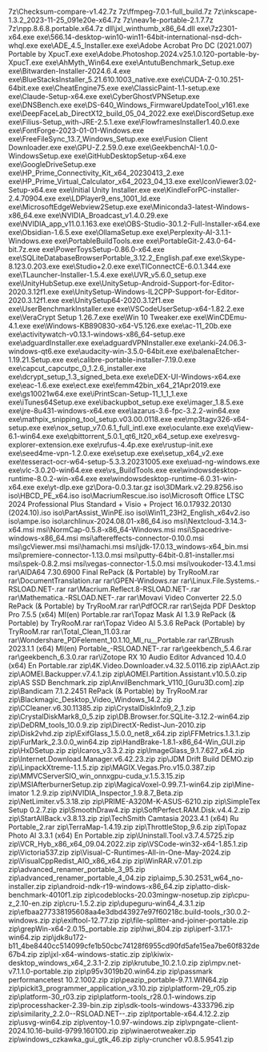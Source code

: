 7z\Checksum-compare-v1.42.7z
7z\ffmpeg-7.0.1-full_build.7z
7z\inkscape-1.3.2_2023-11-25_091e20e-x64.7z
7z\neav1e-portable-2.1.7.7z
7z\npp.8.6.8.portable.x64.7z
dll\jxl_winthumb_x86_64.dll
exe\7z2301-x64.exe
exe\566.14-desktop-win10-win11-64bit-international-nsd-dch-whql.exe
exe\ADE_4.5_Installer.exe
exe\Adobe Acrobat Pro DC (2021.007) Portable by XpucT.exe
exe\Adobe.Photoshop.2024.v25.1.0.120-portable-by-XpucT.exe
exe\AhMyth_Win64.exe
exe\AntutuBenchmark_Setup.exe
exe\Bitwarden-Installer-2024.6.4.exe
exe\BlueStacksInstaller_5.21.610.1003_native.exe
exe\CUDA-Z-0.10.251-64bit.exe
exe\CheatEngine75.exe
exe\ClassicPaint-1.1-setup.exe
exe\Claude-Setup-x64.exe
exe\CyberGhostVPNSetup.exe
exe\DNSBench.exe
exe\DS-640_Windows_FirmwareUpdateTool_v161.exe
exe\DeepFaceLab_DirectX12_build_05_04_2022.exe
exe\DiscordSetup.exe
exe\Filius-Setup_with-JRE-2.5.1.exe
exe\FlowframesInstaller1.40.0.exe
exe\FontForge-2023-01-01-Windows.exe
exe\FreeFileSync_13.7_Windows_Setup.exe
exe\Fusion Client Downloader.exe
exe\GPU-Z.2.59.0.exe
exe\GeekbenchAI-1.0.0-WindowsSetup.exe
exe\GitHubDesktopSetup-x64.exe
exe\GoogleDriveSetup.exe
exe\HP_Prime_Connectivity_Kit_x64_20230413_2.exe
exe\HP_Prime_Virtual_Calculator_x64_2023_04_13.exe
exe\IconViewer3.02-Setup-x64.exe
exe\Initial Unity Installer.exe
exe\KindleForPC-installer-2.4.70904.exe
exe\LDPlayer9_ens_1001_ld.exe
exe\MicrosoftEdgeWebview2Setup.exe
exe\Miniconda3-latest-Windows-x86_64.exe
exe\NVIDIA_Broadcast_v1.4.0.29.exe
exe\NVIDIA_app_v11.0.1.163.exe
exe\OBS-Studio-30.1.2-Full-Installer-x64.exe
exe\Obsidian-1.6.5.exe
exe\OllamaSetup.exe
exe\Perplexity-AI-3.1.1-Windows.exe
exe\PortableBuildTools.exe
exe\PortableGit-2.43.0-64-bit.7z.exe
exe\PowerToysSetup-0.86.0-x64.exe
exe\SQLiteDatabaseBrowserPortable_3.12.2_English.paf.exe
exe\Skype-8.123.0.203.exe
exe\Studio+2.0.exe
exe\TIConnectCE-6.0.1.344.exe
exe\TLauncher-Installer-1.5.4.exe
exe\UVR_v5.6.0_setup.exe
exe\UnityHubSetup.exe
exe\UnitySetup-Android-Support-for-Editor-2020.3.12f1.exe
exe\UnitySetup-Windows-IL2CPP-Support-for-Editor-2020.3.12f1.exe
exe\UnitySetup64-2020.3.12f1.exe
exe\UserBenchmarkInstaller.exe
exe\VSCodeUserSetup-x64-1.82.2.exe
exe\VeraCrypt Setup 1.26.7.exe
exe\Win 10 Tweaker.exe
exe\WinCDEmu-4.1.exe
exe\Windows-KB890830-x64-V5.126.exe
exe\ac-11_20b.exe
exe\activitywatch-v0.13.1-windows-x86_64-setup.exe
exe\adguardInstaller.exe
exe\adguardVPNInstaller.exe
exe\anki-24.06.3-windows-qt6.exe
exe\audacity-win-3.5.0-64bit.exe
exe\balenaEtcher-1.19.21.Setup.exe
exe\calibre-portable-installer-7.19.0.exe
exe\capcut_capcutpc_0_1.2.6_installer.exe
exe\dcrypt_setup_1.3_signed_beta.exe
exe\eDEX-UI-Windows-x64.exe
exe\eac-1.6.exe
exe\ect.exe
exe\femm42bin_x64_21Apr2019.exe
exe\gs10021w64.exe
exe\iPrintScan-Setup-11_1_1_1.exe
exe\iTunes64Setup.exe
exe\ibackupbot_setup.exe
exe\imager_1.8.5.exe
exe\jre-8u431-windows-x64.exe
exe\lazarus-3.6-fpc-3.2.2-win64.exe
exe\mathpix_snipping_tool_setup.v03.00.0118.exe
exe\mp3tagv326-x64-setup.exe
exe\nox_setup_v7.0.6.1_full_intl.exe
exe\oculante.exe
exe\qView-6.1-win64.exe
exe\qbittorrent_5.0.1_qt6_lt20_x64_setup.exe
exe\resvg-explorer-extension.exe
exe\rufus-4.4p.exe
exe\rustup-init.exe
exe\seed4me-vpn-1.2.0.exe
exe\setup.exe
exe\setup_x64_v2.exe
exe\tesseract-ocr-w64-setup-5.3.3.20231005.exe
exe\uad-ng-windows.exe
exe\vlc-3.0.20-win64.exe
exe\vs_BuildTools.exe
exe\windowsdesktop-runtime-8.0.2-win-x64.exe
exe\windowsdesktop-runtime-6.0.31-win-x64.exe
exe\yt-dlp.exe
gz\Dora-0.0.3.tar.gz
iso\3DMark.v2.29.8256.iso
iso\HBCD_PE_x64.iso
iso\MacriumRescue.iso
iso\Microsoft Office LTSC 2024 Professional Plus  Standard + Visio + Project 16.0.17932.20130 (2024.10).iso
iso\PartAssist_WinPE.iso
iso\Win11_23H2_English_x64v2.iso
iso\ampe.iso
iso\archlinux-2024.08.01-x86_64.iso
msi\Nextcloud-3.14.3-x64.msi
msi\NormCap-0.5.8-x86_64-Windows.msi
msi\Spacedrive-windows-x86_64.msi
msi\aftereffects-connector-0.10.0.msi
msi\gcViewer.msi
msi\hamachi.msi
msi\jdk-17.0.13_windows-x64_bin.msi
msi\premiere-connector-1.13.0.msi
msi\putty-64bit-0.81-installer.msi
msi\spek-0.8.2.msi
msi\vegas-connector-1.5.0.msi
msi\voukoder-13.4.1.msi
rar\AIDA64 7.30.6900 Final RePack (& Portable) by TryRooM.rar
rar\DocumentTranslation.rar
rar\GPEN-Windows.rar
rar\Linux.File.Systems.-RSLOAD.NET-.rar
rar\Macrium.Reflect.8-RSLOAD.NET-.rar
rar\Mathematica.-RSLOAD.NET-.rar
rar\Movavi Video Converter 22.5.0 RePack (& Portable) by TryRooM.rar
rar\PdfOCR.rar
rar\Sejda PDF Desktop Pro 7.5.5 (x64) Ml(en) Portable.rar
rar\Topaz Mask AI 1.3.9 RePack (& Portable) by TryRooM.rar
rar\Topaz Video AI 5.3.6 RePack (Portable) by TryRooM.rar
rar\Total_Clean_11.03.rar
rar\Wondershare_PDFelement_10.1.10_Ml_ru__Portable.rar
rar\ZBrush 2023.1.1 (x64) Ml(en) Portable_-RSLOAD.NET-.rar
rar\geekbench_5.4.6.rar
rar\geekbench_6.3.0.rar
rar\iZotope RX 10 Audio Editor Advanced 10.4.0 (x64) En Portable.rar
zip\4K.Video.Downloader.v4.32.5.0116.zip
zip\AAct.zip
zip\AOMEI.Backupper.v7.4.1.zip
zip\AOMEI.Partition.Assistant.v10.5.0.zip
zip\AS SSD Benchmark.zip
zip\AnvilBenchmark_V110_[Guru3D.com].zip
zip\Bandicam 7.1.2.2451 RePack (& Portable) by TryRooM.rar
zip\Blackmagic_Desktop_Video_Windows_14.2.zip
zip\CCleaner.v6.30.11385.zip
zip\CrystalDiskInfo9_2_1.zip
zip\CrystalDiskMark8_0_5.zip
zip\DB.Browser.for.SQLite-3.12.2-win64.zip
zip\DeDRM_tools_10.0.9.zip
zip\DirectX-Redist-Jun-2010.zip
zip\Disk2vhd.zip
zip\ExifGlass_1.5.0.0_net8_x64.zip
zip\FFMetrics.1.3.1.zip
zip\FurMark_2.3.0.0_win64.zip
zip\HandBrake-1.8.1-x86_64-Win_GUI.zip
zip\HxDSetup.zip
zip\Icaros_v3.3.2.zip
zip\ImageGlass_9.1.7.627_x64.zip
zip\Internet.Download.Manager.v6.42.23.zip
zip\JDM Drift Build DEMO.zip
zip\LinpackXtreme-1.1.5.zip
zip\MAGIX.Vegas.Pro.v15.0.387.zip
zip\MMVCServerSIO_win_onnxgpu-cuda_v.1.5.3.15.zip
zip\MSIAfterburnerSetup.zip
zip\MagicaVoxel-0.99.7.1-win64.zip
zip\Mine-imator 1.2.9.zip
zip\NVIDIA_Inspector_1.9.8.7_Beta.zip
zip\NetLimiter.v5.3.18.zip
zip\PRIME-A320M-K-ASUS-6210.zip
zip\SimpleTex Setup 0.2.7.zip
zip\SmoothDraw4.zip
zip\SoftPerfect.RAM.Disk.v4.4.2.zip
zip\StartAllBack.v3.8.13.zip
zip\TechSmith Camtasia 2023.4.1 (x64) Ru Portable_2.rar
zip\TerraMap-1.4.19.zip
zip\ThrottleStop_9.6.zip
zip\Topaz Photo AI 3.3.1 (x64) En Portable.zip
zip\Uninstall.Tool.v3.7.4.5725.zip
zip\VCR_Hyb_x86_x64_09.04.2022.zip
zip\VSCode-win32-x64-1.85.1.zip
zip\Victoria537.zip
zip\Visual-C-Runtimes-All-in-One-May-2024.zip
zip\VisualCppRedist_AIO_x86_x64.zip
zip\WinRAR.v7.01.zip
zip\advanced_renamer_portable_3_95.zip
zip\advanced_renamer_portable_4_04.zip
zip\aimp_5.30.2531_w64_no-installer.zip
zip\android-ndk-r19-windows-x86_64.zip
zip\atto-disk-benchmark-4010f1.zip
zip\codeblocks-20.03mingw-nosetup.zip
zip\cpu-z_2.10-en.zip
zip\cru-1.5.2.zip
zip\dupeguru-win64_4.3.1.zip
zip\efbaa277338195608aa4e3dbd43927e97f60218c.build-tools_r30.0.2-windows.zip
zip\exiftool-12.77.zip
zip\file-splitter-and-joiner-portable.zip
zip\grepWin-x64-2.0.15_portable.zip
zip\hwi_804.zip
zip\iperf-3.17.1-win64.zip
zip\jdk8u172-b11_4be8440cc514099cfe1b50cbc74128f6955cd90fd5afe15ea7be60f832de67b4.zip
zip\jxl-x64-windows-static.zip
zip\kiwix-desktop_windows_x64_2.3.1-2.zip
zip\krutube_10.2.1.0.zip
zip\mpv.net-v7.1.1.0-portable.zip
zip\p95v3019b20.win64.zip
zip\passmark performancetest 10.2.1002.zip
zip\peazip_portable-9.7.1.WIN64.zip
zip\pickit3_programmer_application_v3.10.zip
zip\platform-29_r05.zip
zip\platform-30_r03.zip
zip\platform-tools_r28.0.1-windows.zip
zip\processhacker-2.39-bin.zip
zip\sdk-tools-windows-4333796.zip
zip\similarity_2.2.0--RSLOAD.NET--.zip
zip\tportable-x64.4.12.2.zip
zip\usvg-win64.zip
zip\ventoy-1.0.97-windows.zip
zip\vpngate-client-2024.10.16-build-9799.160100.zip
zip\winaerotweaker.zip
zip\windows_czkawka_gui_gtk_46.zip
zip\y-cruncher v0.8.5.9541.zip
